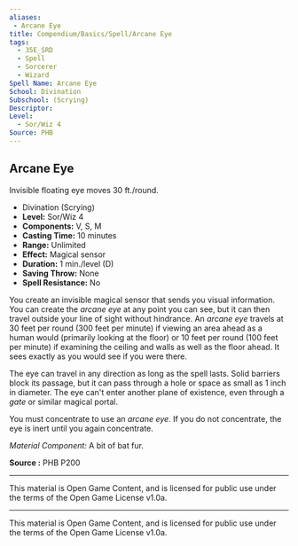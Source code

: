 ```yaml
---
aliases:
 - Arcane Eye
title: Compendium/Basics/Spell/Arcane Eye
tags: 
  - 35E_SRD
  - Spell
  - Sorcerer
  - Wizard
Spell Name: Arcane Eye
School: Divination
Subschool: (Scrying)
Descriptor: 
Level:
  - Sor/Wiz 4
Source: PHB
---
```


## Arcane Eye

Invisible floating eye moves 30 ft./round.

*   Divination (Scrying)
*   **Level:** Sor/Wiz 4
*   **Components:** V, S, M
*   **Casting Time:** 10 minutes
*   **Range:** Unlimited
*   **Effect:** Magical sensor
*   **Duration:** 1 min./level (D)
*   **Saving Throw:** None
*   **Spell Resistance:** No

You create an invisible magical sensor that sends you visual information. You can create the *arcane eye* at any point you can see, but it can then travel outside your line of sight without hindrance. An *arcane eye* travels at 30 feet per round (300 feet per minute) if viewing an area ahead as a human would (primarily looking at the floor) or 10 feet per round (100 feet per minute) if examining the ceiling and walls as well as the floor ahead. It sees exactly as you would see if you were there.

The eye can travel in any direction as long as the spell lasts. Solid barriers block its passage, but it can pass through a hole or space as small as 1 inch in diameter. The eye can't enter another plane of existence, even through a *gate* or similar magical portal.

You must concentrate to use an *arcane eye*. If you do not concentrate, the eye is inert until you again concentrate.

*Material Component:* A bit of bat fur.

**Source :** PHB P200

---

This material is Open Game Content, and is licensed for public use under  
the terms of the Open Game License v1.0a.

---

This material is Open Game Content, and is licensed for public use under the terms of the Open Game License v1.0a.
